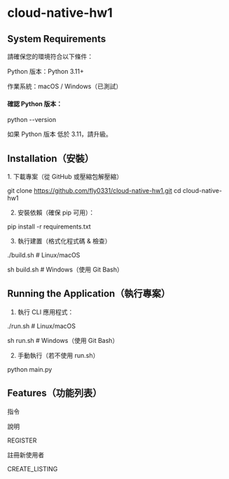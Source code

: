 # cloud-native-hw1


## System Requirements

請確保您的環境符合以下條件：

Python 版本：Python 3.11+

作業系統：macOS / Windows（已測試）

#### 確認 Python 版本：

python --version

如果 Python 版本 低於 3.11，請升級。


## Installation（安裝）

1️. 下載專案（從 GitHub 或壓縮包解壓縮）

git clone https://github.com/fly0331/cloud-native-hw1.git
cd cloud-native-hw1

2.  安裝依賴（確保 pip 可用）：

pip install -r requirements.txt

3. 執行建置（格式化程式碼 & 檢查）

./build.sh  # Linux/macOS

sh build.sh  # Windows（使用 Git Bash）

## Running the Application（執行專案）

1. 執行 CLI 應用程式：

./run.sh  # Linux/macOS

sh run.sh  # Windows（使用 Git Bash）

2. 手動執行（若不使用 run.sh）

python main.py

## Features（功能列表）

指令

說明

REGISTER <username>

註冊新使用者

CREATE_LISTING <username> <title> <description> <price> <category>

建立商品

DELETE_LISTING <username> <listing_id>

刪除商品

GET_LISTING <username> <listing_id>

查詢商品資訊

GET_CATEGORY <username> <category>

查詢某分類的商品（時間排序）

GET_TOP_CATEGORY <username>

取得最多商品的分類

EXIT

退出程式

## 指令範例

#### 註冊使用者
REGISTER user1  

#### 創建商品
CREATE_LISTING user1 'Phone Model 8' 'Brand new, black' 1000 'Electronics'

#### 查詢商品
GET_LISTING user1 100001

#### 刪除商品
DELETE_LISTING user1 100001

#### 查詢分類商品
GET_CATEGORY user1 'Electronics'

#### 取得熱門分類
GET_TOP_CATEGORY user1

